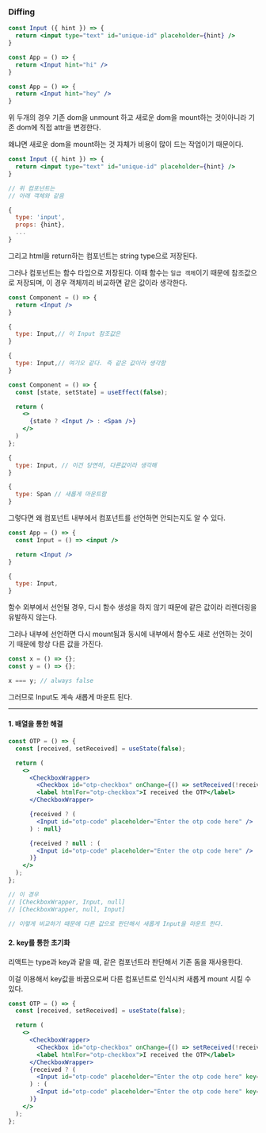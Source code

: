 ### Diffing

```jsx
const Input ({ hint }) => {
  return <input type="text" id="unique-id" placeholder={hint} />
}

const App = () => {
  return <Input hint="hi" />
}

const App = () => {
  return <Input hint="hey" />
}
```

위 두개의 경우 기존 dom을 unmount 하고 새로운 dom을 mount하는 것이아니라 기존 dom에 직접 attr을 변경한다.

왜냐면 새로운 dom을 mount하는 것 자체가 비용이 많이 드는 작업이기 때문이다.

```jsx
const Input ({ hint }) => {
  return <input type="text" id="unique-id" placeholder={hint} />
}

// 위 컴포넌트는
// 아래 객체와 같음

{
  type: 'input',
  props: {hint},
  ...
}
```

그리고 html을 return하는 컴포넌트는 string type으로 저장된다.

그러나 컴포넌트는 함수 타입으로 저장된다.
이때 함수는 `일급 객체`이기 때문에 참조값으로 저장되며, 이 경우 객체끼리 비교하면 같은 값이라 생각한다.

```jsx
const Component = () => {
  return <Input />
}

{
  type: Input,// 이 Input 참조값은
}

{
  type: Input,// 여기오 같다. 즉 같은 값이라 생각함
}
```

```jsx
const Component = () => {
  const [state, setState] = useEffect(false);

  return (
    <>
      {state ? <Input /> : <Span />}
    </>
  )
};

{
  type: Input, // 이건 당연히, 다른값이라 생각해
}

{
  type: Span // 새롭게 마운트함
}
```

그렇다면 왜 컴포넌트 내부에서 컴포넌트를 선언하면 안되는지도 알 수 있다.

```jsx
const App = () => {
  const Input = () => <input />

  return <Input />
}

{
  type: Input,
}
```

함수 외부에서 선언될 경우, 다시 함수 생성을 하지 않기 때문에 같은 값이라 리렌더링을 유발하지 않는다.

그러나 내부에 선언하면 다시 mount됨과 동시에 내부에서 함수도 새로 선언하는 것이기 때문에 항상 다른 값을 가진다.

```js
const x = () => {};
const y = () => {};

x === y; // always false
```

그러므로 Input도 계속 새롭게 마운트 된다.

---

#### 1. 배열을 통한 해결

```jsx
const OTP = () => {
  const [received, setReceived] = useState(false);

  return (
    <>
      <CheckboxWrapper>
        <Checkbox id="otp-checkbox" onChange={() => setReceived(!received)} />
        <label htmlFor="otp-checkbox">I received the OTP</label>
      </CheckboxWrapper>

      {received ? (
        <Input id="otp-code" placeholder="Enter the otp code here" />
      ) : null}

      {received ? null : (
        <Input id="otp-code" placeholder="Enter the otp code here" />
      )}
    </>
  );
};

// 이 경우
// [CheckboxWrapper, Input, null]
// [CheckboxWrapper, null, Input]

// 이렇게 비교하기 때문에 다른 값으로 판단해서 새롭게 Input을 마운트 한다.
```

#### 2. key를 통한 초기화

리액트는 type과 key과 같을 때, 같은 컴포넌트라 판단해서 기존 돔을 재사용한다.

이걸 이용해서 key값을 바꿈으로써 다른 컴포넌트로 인식시켜 새롭게 mount 시킬 수 있다.

```jsx
const OTP = () => {
  const [received, setReceived] = useState(false);

  return (
    <>
      <CheckboxWrapper>
        <Checkbox id="otp-checkbox" onChange={() => setReceived(!received)} />
        <label htmlFor="otp-checkbox">I received the OTP</label>
      </CheckboxWrapper>
      {received ? (
        <Input id="otp-code" placeholder="Enter the otp code here" key={1} />
      ) : (
        <Input id="otp-code" placeholder="Enter the otp code here" key={2} />
      )}
    </>
  );
};
```
